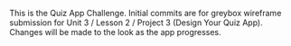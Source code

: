 
This is the Quiz App Challenge. Initial commits are for greybox wireframe submission for Unit 3 / Lesson 2 / Project 3 (Design Your Quiz App). Changes will be made to the look as the app progresses.